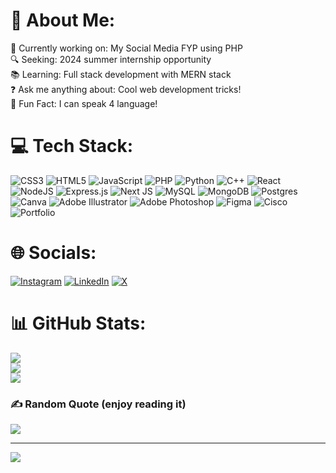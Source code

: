 # 💫 About Me:
🔧 Currently working on: My Social Media FYP using PHP<br>🔍 Seeking: 2024 summer internship opportunity<br>📚 Learning: Full stack development with MERN stack<br>❓ Ask me anything about: Cool web development tricks!<br>🎉 Fun Fact: I can speak 4 language!


# 💻 Tech Stack:
![CSS3](https://img.shields.io/badge/css3-%231572B6.svg?style=for-the-badge&logo=css3&logoColor=white) ![HTML5](https://img.shields.io/badge/html5-%23E34F26.svg?style=for-the-badge&logo=html5&logoColor=white) ![JavaScript](https://img.shields.io/badge/javascript-%23323330.svg?style=for-the-badge&logo=javascript&logoColor=%23F7DF1E) ![PHP](https://img.shields.io/badge/php-%23777BB4.svg?style=for-the-badge&logo=php&logoColor=white) ![Python](https://img.shields.io/badge/python-3670A0?style=for-the-badge&logo=python&logoColor=ffdd54) ![C++](https://img.shields.io/badge/c++-%2300599C.svg?style=for-the-badge&logo=c%2B%2B&logoColor=white) ![React](https://img.shields.io/badge/react-%2320232a.svg?style=for-the-badge&logo=react&logoColor=%2361DAFB) ![NodeJS](https://img.shields.io/badge/node.js-6DA55F?style=for-the-badge&logo=node.js&logoColor=white) ![Express.js](https://img.shields.io/badge/express.js-%23404d59.svg?style=for-the-badge&logo=express&logoColor=%2361DAFB) ![Next JS](https://img.shields.io/badge/Next-black?style=for-the-badge&logo=next.js&logoColor=white) ![MySQL](https://img.shields.io/badge/mysql-%2300000f.svg?style=for-the-badge&logo=mysql&logoColor=white) ![MongoDB](https://img.shields.io/badge/MongoDB-%234ea94b.svg?style=for-the-badge&logo=mongodb&logoColor=white) ![Postgres](https://img.shields.io/badge/postgres-%23316192.svg?style=for-the-badge&logo=postgresql&logoColor=white) ![Canva](https://img.shields.io/badge/Canva-%2300C4CC.svg?style=for-the-badge&logo=Canva&logoColor=white) ![Adobe Illustrator](https://img.shields.io/badge/adobe%20illustrator-%23FF9A00.svg?style=for-the-badge&logo=adobe%20illustrator&logoColor=white) ![Adobe Photoshop](https://img.shields.io/badge/adobe%20photoshop-%2331A8FF.svg?style=for-the-badge&logo=adobe%20photoshop&logoColor=white) ![Figma](https://img.shields.io/badge/figma-%23F24E1E.svg?style=for-the-badge&logo=figma&logoColor=white) ![Cisco](https://img.shields.io/badge/cisco-%23049fd9.svg?style=for-the-badge&logo=cisco&logoColor=black) ![Portfolio](https://img.shields.io/badge/Portfolio-%23000000.svg?style=for-the-badge&logo=firefox&logoColor=#FF7139)

# 🌐 Socials:
[![Instagram](https://img.shields.io/badge/Instagram-%23E4405F.svg?logo=Instagram&logoColor=white)](https://instagram.com/samerkseiry) [![LinkedIn](https://img.shields.io/badge/LinkedIn-%230077B5.svg?logo=linkedin&logoColor=white)](https://linkedin.com/in/samerkseiry) [![X](https://img.shields.io/badge/X-black.svg?logo=X&logoColor=white)](https://x.com/kseirysamer) 

# 📊 GitHub Stats:
![](https://github-readme-stats.vercel.app/api?username=samerkseiry&theme=dark&hide_border=false&include_all_commits=false&count_private=false)<br/>
![](https://github-readme-streak-stats.herokuapp.com/?user=samerkseiry&theme=dark&hide_border=false)<br/>
![](https://github-readme-stats.vercel.app/api/top-langs/?username=samerkseiry&theme=dark&hide_border=false&include_all_commits=false&count_private=false&layout=compact)

### ✍️ Random Quote (enjoy reading it)
![](https://quotes-github-readme.vercel.app/api?type=horizontal&theme=gruvbox)

---
[![](https://visitcount.itsvg.in/api?id=samerkseiry&icon=0&color=0)](https://visitcount.itsvg.in)
